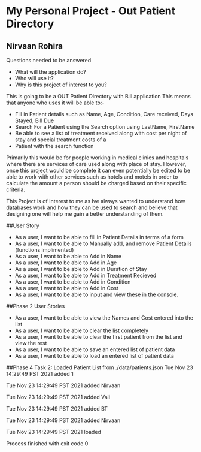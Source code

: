 # My Personal Project - Out Patient Directory

## Nirvaan Rohira

Questions needed to be answered
- What will the application do?
- Who will use it?
- Why is this project of interest to you?

This is going to be a OUT Patient Directory with Bill application
This means that anyone who uses it will be able to:-
- Fill in Patient details such as Name, Age, Condition, Care received, Days Stayed, Bill Due
- Search For a Patient using the Search option using LastName, FirstName
- Be able to see a list of treatment received along with cost per night of stay and special treatment costs of a
- Patient with the search function

Primarily this would be for people working in medical clinics and hospitals where there are services of care used along
with place of stay. However, once this project would be complete it can even potentially be edited to be able to work
with other services such as hotels and motels in order to calculate the amount a person should be charged based on
their specific criteria.

This Project is of Interest to me as Ive always wanted to understand how databases work and how they can be used to
search and believe that designing one will help me gain a better understanding of them.

##User Story
- As a user, I want to be able to fill In Patient Details in terms of a form
- As a user, I want to be able to Manually add, and remove Patient Details (functions implimented)
- As a user, I want to be able to Add in Name
- As a user, I want to be able to Add in Age
- As a user, I want to be able to Add in Duration of Stay
- As a user, I want to be able to Add in Treatment Recieved
- As a user, I want to be able to Add in Condition
- As a user, I want to be able to Add in Cost
- As a user, I want to be able to input and view these in the console.

##Phase 2 User Stories
- As a user, I want to be able to view the Names and Cost entered into the list
- As a user, I want to be able to clear the list completely
- As a user, I want to be able to clear the first patient from the list and view the rest
- As a user, I want to be able to save an entered list of patient data
- As a user, I want to be able to load an entered list of patient data

##Phase 4 Task 2:
Loaded Patient List from ./data/patients.json
Tue Nov 23 14:29:49 PST 2021
added 1

Tue Nov 23 14:29:49 PST 2021
added Nirvaan

Tue Nov 23 14:29:49 PST 2021
added Vali

Tue Nov 23 14:29:49 PST 2021
added BT

Tue Nov 23 14:29:49 PST 2021
added Nirvaan

Tue Nov 23 14:29:49 PST 2021
loaded


Process finished with exit code 0
